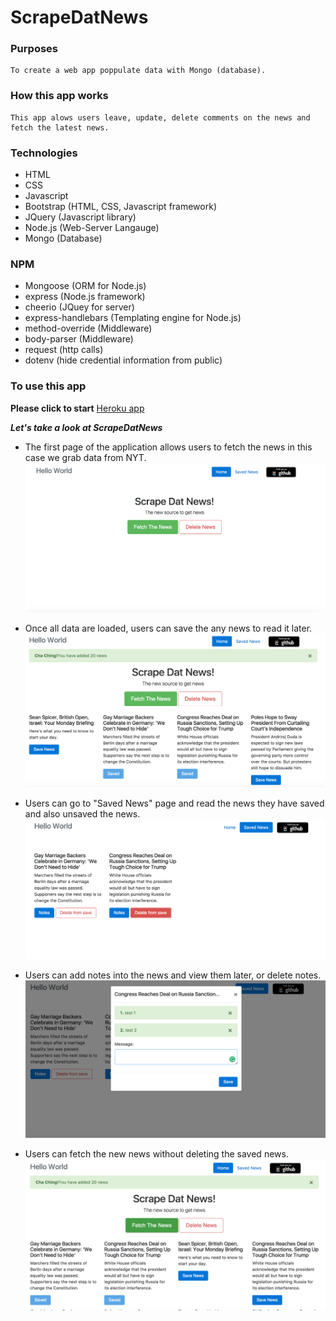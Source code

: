 # ScrapeDatNews

### Purposes
    To create a web app poppulate data with Mongo (database).

### How this app works
    This app alows users leave, update, delete comments on the news and fetch the latest news. 

### Technologies
* HTML
* CSS
* Javascript
* Bootstrap (HTML, CSS, Javascript framework)
* JQuery (Javascript library)
* Node.js (Web-Server Langauge)
* Mongo (Database)

### NPM
* Mongoose (ORM for Node.js)
* express (Node.js framework) 
* cheerio (JQuey for server) 
* express-handlebars (Templating engine for Node.js) 
* method-override (Middleware)
* body-parser (Middleware)
* request (http calls)
* dotenv (hide credential information from public)

### To use this app

**Please click to start**
[Heroku app](https://shielded-crag-69766.herokuapp.com/)


 ***Let's take a look at ScrapeDatNews***
 * The first page of the application allows users to fetch the news in this case we grab data from NYT.
![Application Screenshot](/public/img/SS1.png)


* Once all data are loaded, users can save the any news to read it later.
![Application Screenshot](/public/img/SS2.png) 


* Users can go to "Saved News" page and read the news they have saved and also unsaved the news.
![Application Screenshot](/public/img/SS3.png) 


* Users can add notes into the news and view them later, or delete notes.
![Application Screenshot](/public/img/SS4.png) 


* Users can fetch the new news without deleting the saved news.
![Application Screenshot](/public/img/SS5.png) 

